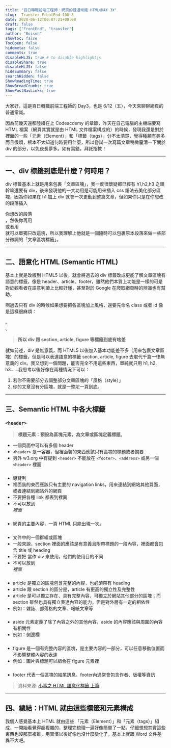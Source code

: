 ```yaml
---
title: "百日轉職前端工程師：網頁的普通常識 HTML《DAY 3》"
slug:  Transfer-FrontEnd-100-3
date: 2020-06-12T00:07:21+08:00
draft: false
tags: ["FrontEnd", "transfer"]
author: "Boison"
showToc: false
TocOpen: false
hidemeta: false
comments: true
disableHLJS: true # to disable highlightjs
disableShare: true
disableHLJS: false
hideSummary: false
searchHidden: false
ShowReadingTime: true
ShowBreadCrumbs: true
ShowPostNavLinks: true
---
```


大家好，這是百日轉職前端工程師的 Day3，也是 6/12（五），今天來聊聊網頁的普通常識。

因為前幾天還都陸續在上 Codeacdemy 的章節，昨天在自己電腦的主機端要寫 HTML 檔案（網頁其實就是由 HTML 文件檔案構成的）的時候，發現我還是對於裡面的一些「元素（Element）」和「標籤（tags）」分不太清楚，覺得種類有夠多而且很煩，根本不太知道何時要用什麼，所以嘗試一次寫篇文章稍微釐清一下關於 div 的部分，以免夜長夢多。如有寫錯，拜託指教！ 

---

## 一、div 標籤到底是什麼？何時用？

div 標籤基本上就是用來包裹「文章區塊」，我一度很懷疑都已經有 h1,h2,h3 之類幹嘛還要有 div，後來發現他的一大功用是可能用來插入 css 語法去美化部分區塊，因為你如果在 h1 加上 div 就會一次更動到整篇文章，但如果你只是在你想改的段落插入<div>你想改的段落</div> ，然後你再用 <div class="bold"> 或者用 <div id="bold"> 就可以單獨只改這塊，所以我理解上他就是一個隨時可以包裹原本段落來做一些部分微調的「文章區塊標籤」。

---

## 二、語意化 HTML (Semantic HTML)

基本上就是改版到 HTML5 以後，就會將過去的 div 標籤改成更能了解文章區塊有語意的標籤，像是 header、article、footer，雖然他們本質上功能是一樣的可是對於觀看者在語意判讀上比較好懂，甚至對於 Google 在爬取網頁時的辨識也有幫助。

啊過去只有 div 的時候如果想要把各區塊加上風格，還要先命名 class 或者 id 像是這樣很麻煩：<div class="menu">、<div class="nav">、<div class="navication"> 

> **所以 div 跟 section, article, figure 等標籤到底有啥差**

就如前述，div 是無意義，而 HTML5 以後加入基本功能差不多（用來包裹文章區塊）的標籤，但是可以表達語意的標籤 section, article, figure 去取代千篇一律無意義的 div。我又想到一個問題，能否完全不用這些東西，單純就只用 h1, h2, h3......我思考以後好像在兩種情況下可以：
1. 若你不需要部分去調整部分文章區塊的「風格（style）」
2. 你的文章沒有分區塊，就是一整坨一頁到底。

---

## 三、Semantic HTML 中各大標籤

### `<header>`

> **標題元素：預設為區塊元素，為文章或區塊定義標題。**
- 一個頁面中可以有多個 header
- `<header>` 是一容器，但裡面裝的東西應該只有區塊的標題或者摘要
- 另外 w3.org 中有提到  `<header>` 不能放在 `<footer>`、`<address>` 或另一個  `<header>` 裡面


### <nav>
- 導覽列
- 裡面裝的東西應該只有主要的 navigation links，用來連結到網站其他頁面，或者連結到網站外的網頁
- 不要把各種 link 都丟到裡面
- <nav> 不可以放到 <address> 裡面

### <main>
- 網頁的主要內容，一頁 HTML 只能出現一次。

### <section>
- 文件中的一個群組或區塊
- 一般來說，section 裡面的應該是有意義且附帶標題的一段內容，裡面都會包含 title 或 heading
- 不要把 當作 div 來使用，他們的使用目的不同
- <section>不可以放到 <address>  裡面

### <article>
- article 是獨立的區塊包含完整的內容，也必須帶有 heading
- article 跟 section 的區分是，article 有更高的獨立性及完整性
- article 是可以獨立存在、具有完整內容、可獨立於網站其他部分的區塊；而section 雖然也具有獨立表達內容的能力，但是對外層有一定的相依性
- 例如：雜誌、部落格的文章、報紙文章等

### <aside>
- aside 元素定義了除了內容之外的其他內容，aside 的內容應該與周圍的內容有相關性
- 例如：側邊欄

### <figure>
- figure 是一個有完整內容的區塊，是主要內容的一部分，可以任意移動位置而不影響整體內容的表達
- 例如：圖片與標題可以組合在 figure 元素裡

### <footer>
- footer 代表一個區塊的結尾訊息。footer內通常會包含作者、版權等資訊

> 資料來源: [小事之 HTML 語意化標籤 上篇](https://ithelp.ithome.com.tw/articles/10195356)
---

## 四、總結：HTML 就由這些標籤和元素構成

我個人感覺基本上 HTML 就由這些 「元素（Element）」和「元素（tags）」組成，一開始看覺得超複雜的，整理完梳理一遍好像簡單了一點，仔細想想其實這些東西也沒那麼複雜，用習慣以後好像也沒什麼變化了，基本上就跟 Word 文件差異不大吧。